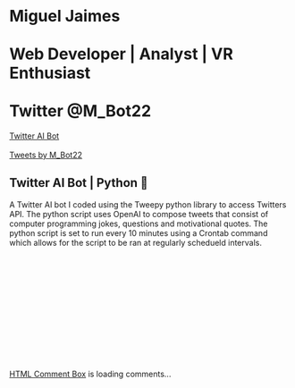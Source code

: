 <html>
<head>
<link rel="stylesheet" href="mystyle.css">
<div class="header">
<br>
  <h1> Miguel Jaimes <br>
<br>
  Web Developer | Analyst | VR Enthusiast <br>
<br>
  Twitter @M_Bot22 </h1>  
</div>
<!-- NAV BAR -->
<div class="topnav">
  <a href="https://twitter.com/M_Bot22">Twitter AI Bot</a>
</div>
</head>
<body>
<br>
<div class="twitterfeed">
<!-- EMBED @M_BOT22 TWITTER FEED | DARK THEME | SIZE: 400 X 400-->
<a class="twitter-timeline" data-lang="en" data-width="400" data-height="400" data-theme="dark" href="https://twitter.com/M_Bot22?ref_src=twsrc%5Etfw">Tweets by M_Bot22</a> <script async src="https://platform.twitter.com/widgets.js" charset="utf-8"></script></div>
<div>
<!-- TWITTER AI BOT DESCRIPTION -->
<h2> Twitter AI Bot | Python &#128013;</h2>
<p>A Twitter AI bot I coded using the Tweepy python library to access Twitters API. The python script uses OpenAI to compose tweets that consist of computer programming jokes, questions and motivational quotes. The python script is set to run every 10 minutes using a Crontab command which allows for the script to be ran at regularly schedueld intervals.</p>
</div>
<div>
  <!-- 2nd DESCRIPTION -->
  <br>
  <br>
  <br>
  <br>
  <br>
  <br>
  <br>
  <br>
  <br>
  <br>
  <br>
  <br>
  </div>
<!-- Start Comments Section -->
<div class="comments" id="HCB_comment_box"><a href="http://www.htmlcommentbox.com">HTML Comment Box</a> is loading comments...</div>
    <link rel="stylesheet" type="text/css" href="https://www.htmlcommentbox.com/static/skins/bootstrap/twitter-bootstrap.css?v=0" />
    <script type="text/javascript" id="hcb"> /*<!--*/ if(!window.hcb_user){hcb_user={};} (function(){var s=document.createElement("script"), l=hcb_user.PAGE || (""+window.location).replace(/'/g,"%27"), h="https://www.htmlcommentbox.com";s.setAttribute("type","text/javascript");s.setAttribute("src", h+"/jread?page="+encodeURIComponent(l).replace("+","%2B")+"&mod=%241%24wq1rdBcg%24nlI%2FRs6Kb0IEsnaC3wvpX1"+"&opts=16798&num=10&ts=1659499823558");if (typeof s!="undefined") document.getElementsByTagName("head")[0].appendChild(s);})(); /*-->*/ </script>
</body>
</html>
